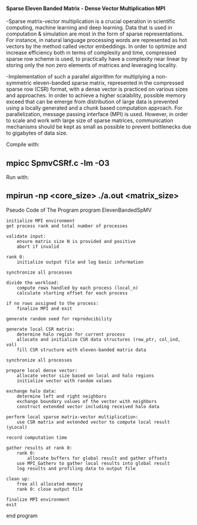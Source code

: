 #### Sparse Eleven Banded Matrix - Dense Vector Multiplication MPI 
-Sparse matrix-vector multiplication is a crucial operation in scientific computing, machine learning and deep learning. Data that is used in computation & simulation are most in the form of sparse representations. For instance, in natural language processing words are represented as hot vectors by the method called vector embeddings. In order to optimize and increase efficiency both in terms of complexity and time, compressed sparse row scheme is used, to practically have a complexity near linear by storing only the non zero elements of matrices and leveraging locality.    	

-Implementation of such a parallel algorithm for multiplying a non-symmetric eleven-banded sparse matrix, represented in the compressed sparse row (CSR) format, with a dense vector is practiced on various sizes and approaches. In order to achieve a higher scalability, possible memory exceed that can be emerge from distribution of large data is prevented using a locally generated and a chunk based computation approach. For parallelization, message passing interface (MPI) is used. However, in order to scale and work with large size of sparse matrices, communication mechanisms should be kept as small as possible to prevent bottlenecks due to gigabytes of data size.

Compile with: 
## mpicc SpmvCSRf.c -lm -O3
Run with: 
## mpirun -np <core_size> ./a.out <matrix_size>

Pseudo Code of The Program
program ElevenBandedSpMV

    initialize MPI environment
    get process rank and total number of processes

    validate input:
        ensure matrix size N is provided and positive
        abort if invalid

    rank 0:
        initialize output file and log basic information

    synchronize all processes

    divide the workload:
        compute rows handled by each process (local_n)
        calculate starting offset for each process

    if no rows assigned to the process:
        finalize MPI and exit

    generate random seed for reproducibility

    generate local CSR matrix:
        determine halo region for current process
        allocate and initialize CSR data structures (row_ptr, col_ind, val)
        fill CSR structure with eleven-banded matrix data

    synchronize all processes

    prepare local dense vector:
        allocate vector size based on local and halo regions
        initialize vector with random values

    exchange halo data:
        determine left and right neighbors
        exchange boundary values of the vector with neighbors
        construct extended vector including received halo data

    perform local sparse matrix-vector multiplication:
        use CSR matrix and extended vector to compute local result (yLocal)

    record computation time

    gather results at rank 0:
        rank 0:
            allocate buffers for global result and gather offsets
        use MPI_Gatherv to gather local results into global result
        log results and profiling data to output file

    clean up:
        free all allocated memory
        rank 0: close output file

    finalize MPI environment
    exit

end program


